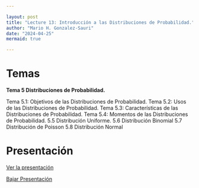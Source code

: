 ```yaml
---

layout: post
title: "Lecture 13: Introducción a las Distribuciones de Probabilidad."
author: "Mario H. Gonzalez-Sauri"
date: "2024-04-25"
mermaid: true

---
```


<!--  FORMAT: https://github.com/adam-p/markdown-here/wiki/Markdown-Cheatsheet -->

# Temas


**Tema 5 Distribuciones de Probabilidad.**


Tema 5.1: Objetivos de las Distribuciones de Probabilidad.
Tema 5.2: Usos de las Distribuciones de Probabilidad.
Tema 5.3: Características de las Distribuciones de Probabilidad.
Tema 5.4: Momentos de las Distribuciones de Probabilidad.
5.5 Distribución Uniforme.
5.6 Distribución Binomial
5.7 Distribución de Poisson
5.8 Distribución Normal


# Presentación


[Ver la presentación](https://raw.githack.com/Wario84/MAT1409_DATA_ANALYSIS_I/master/_posts/lectures/4_MAT1409_13.html)


<a href="https://github.com/Wario84/MAT1409_DATA_ANALYSIS_I/blob/master/_posts/lectures/4_MAT1409_13.html" download>
  Bajar Presentación
</a>


